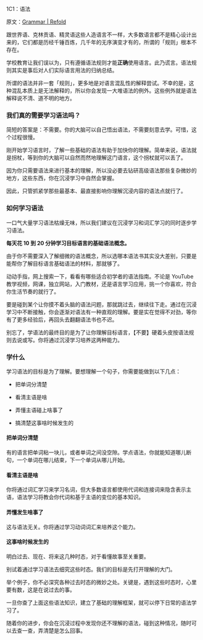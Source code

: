 1C1：语法

原文：[Grammar | Refold](https://refold.la/roadmap/stage-1/c/grammar)

跟世界语、克林贡语、精灵语这些人造语言不一样，大多数语言都不是精心设计出来的，它们都是历经千锤百炼，几千年的无序演变才有的，所谓的「规则」根本不存在。

学校教育让我们误以为，只有遵循语法规则才能**正确**使用语言。此乃谎言。语法规则其实是事后对人们实际语言用法的归纳总结。

所谓的语法并非一套「规则」，更多地是对语言混乱性的解释尝试。不幸的是，这种混乱本质上是无法解释的，所以你会发现一大堆语法的例外。这些例外就是语法解释说不清、道不明的地方。

### 我们真的需要学习语法吗？

简短的答案是：不需要。你的大脑可以自己悟出语法，不需要刻意去学。可惜，这个过程很慢。

刚开始学习语言时，了解一些基础的语法有助于加快你的理解。简单来说，语法就是拐杖，等到你的大脑可以自然而然地理解这门语言，这个拐杖就可以丢了。

因为你只需要语法来进行基本的理解，所以没必要去钻研高级语法那些复杂微妙的地方，这些东西，你在沉浸学习中自然会掌握。

因此，只管抓紧学那些最基本、最直接影响你理解沉浸内容的语法点就行了。

### 如何学习语法

一口气大量学习语法枯燥无味，所以我们建议在沉浸学习和词汇学习的同时逐步学习语法。

**每天花 10 到 20 分钟学习目标语言的基础语法概念。**

由于你不需要深入了解细微的语法概念，所以选哪本语法书其实没大差别，只要是能帮你了解目标语言基础语法的材料，那就够了。

动动手指，网上搜索一下，看看有哪些适合初学者的语法指南。不论是 YouTube 教学视频，网课，独立网站，入门教材，还是语言学习应用，挑一个你喜欢，符合你生活节奏的就行了。

要是碰到某个让你摸不着头脑的语法问题，那就跳过去，继续往下走。通过在沉浸学习中不断接触，你会逐渐对语法有一种直观的理解。要是实在觉得不对劲，等你有了更多经验后，再回头去翻翻语法书也不迟。

别忘了，学语法的最终目的是为了让你理解目标语言，【不要】硬着头皮按语法规则去说或写。你将通过沉浸学习培养这两种能力。

### 学什么

学习语法的目标是为了理解。要想理解一个句子，你需要能做到以下几点：

- 把单词分清楚

- 看清主语是啥

- 弄懂主语碰上啥事了

- 搞清楚这事啥时候发生的

#### 把单词分清楚

有的语言把单词粘一块儿，或者单词之间没空隙。学点语法，你就能知道哪儿断句，一个单词在哪儿结束，下一个单词从哪儿开始。

#### 看清主语是啥

你将通过词汇学习来学习名词，但大多数语言都使用代词和连接词来隐含表示主语，语法学习将教会你代词和基于主语的变位的基本知识。

#### 弄懂发生啥事了

这与语法无关。你将通过学习动词词汇来培养这个能力。

#### 这事啥时候发生的

明白过去、现在、将来这几种时态，对于看懂故事至关重要。

别试着通过学习语法去细究这些时态。我们的目标是先打开理解的大门。

举个例子，你不必深究各种过去时态的微妙之处。关键是，遇到这些时态时，心里要有数，这是在说过去的事。

一旦你查了上面这些语法知识，建立了基础的理解框架，就可以停下日常的语法学习了。

随着你的进步，你会在沉浸过程中发现你还不理解的语法，碰到这种情况，随时可以去查一查，弄清楚是怎么回事。